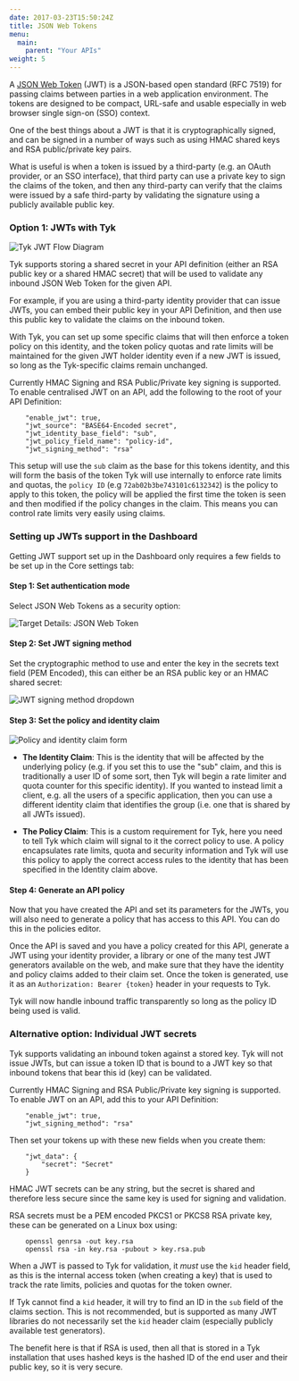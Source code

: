 ```yaml
---
date: 2017-03-23T15:50:24Z
title: JSON Web Tokens
menu:
  main:
    parent: "Your APIs"
weight: 5 
---
```


A [JSON Web Token][1] (JWT) is a JSON-based open standard (RFC 7519) for passing claims between parties in a web application environment. The tokens are designed to be compact, URL-safe and usable especially in web browser single sign-on (SSO) context.

One of the best things about a JWT is that it is cryptographically signed, and can be signed in a number of ways such as using HMAC shared keys and RSA public/private key pairs.

What is useful is when a token is issued by a third-party (e.g. an OAuth provider, or an SSO interface), that third party can use a private key to sign the claims of the token, and then any third-party can verify that the claims were issued by a safe third-party by validating the signature using a publicly available public key.

### Option 1: JWTs with Tyk

![Tyk JWT Flow Diagram][2]

Tyk supports storing a shared secret in your API definition (either an RSA public key or a shared HMAC secret) that will be used to validate any inbound JSON Web Token for the given API.

For example, if you are using a third-party identity provider that can issue JWTs, you can embed their public key in your API Definition, and then use this public key to validate the claims on the inbound token.

With Tyk, you can set up some specific claims that will then enforce a token policy on this identity, and the token policy quotas and rate limits will be maintained for the given JWT holder identity even if a new JWT is issued, so long as the Tyk-specific claims remain unchanged.

Currently HMAC Signing and RSA Public/Private key signing is supported. To enable centralised JWT on an API, add the following to the root of your API Definition:

```{.copyWrapper}
    "enable_jwt": true,
    "jwt_source": "BASE64-Encoded secret",
    "jwt_identity_base_field": "sub",
    "jwt_policy_field_name": "policy-id",
    "jwt_signing_method": "rsa"
```

This setup will use the `sub` claim as the base for this tokens identity, and this will form the basis of the token Tyk will use internally to enforce rate limits and quotas, the `policy ID` (e.g `72ab02b3be743101c6132342`) is the policy to apply to this token, the policy will be applied the first time the token is seen and then modified if the policy changes in the claim. This means you can control rate limits very easily using claims.

### Setting up JWTs support in the Dashboard

Getting JWT support set up in the Dashboard only requires a few fields to be set up in the Core settings tab:

#### Step 1: Set authentication mode

Select JSON Web Tokens as a security option:

![Target Details: JSON Web Token][3]

#### Step 2: Set JWT signing method

Set the cryptographic method to use and enter the key in the secrets text field (PEM Encoded), this can either be an RSA public key or an HMAC shared secret:

![JWT signing method dropdown][4]

#### Step 3: Set the policy and identity claim

![Policy and identity claim form][5]

*   **The Identity Claim**: This is the identity that will be affected by the underlying policy (e.g. if you set this to use the "sub" claim, and this is traditionally a user ID of some sort, then Tyk will begin a rate limiter and quota counter for this specific identity). If you wanted to instead limit a client, e.g. all the users of a specific application, then you can use a different identity claim that identifies the group (i.e. one that is shared by all JWTs issued).

*   **The Policy Claim**: This is a custom requirement for Tyk, here you need to tell Tyk which claim will signal to it the correct policy to use. A policy encapsulates rate limits, quota and security information and Tyk will use this policy to apply the correct access rules to the identity that has been specified in the Identity claim above.

#### Step 4: Generate an API policy

Now that you have created the API and set its parameters for the JWTs, you will also need to generate a policy that has access to this API. You can do this in the policies editor.

Once the API is saved and you have a policy created for this API, generate a JWT using your identity provider, a library or one of the many test JWT generators available on the web, and make sure that they have the identity and policy claims added to their claim set. Once the token is generated, use it as an `Authorization: Bearer {token}` header in your requests to Tyk.

Tyk will now handle inbound traffic transparently so long as the policy ID being used is valid.

### Alternative option: Individual JWT secrets

Tyk supports validating an inbound token against a stored key. Tyk will not issue JWTs, but can issue a token ID that is bound to a JWT key so that inbound tokens that bear this id (key) can be validated.

Currently HMAC Signing and RSA Public/Private key signing is supported. To enable JWT on an API, add this to your API Definition:

```{.copyWrapper}
    "enable_jwt": true,
    "jwt_signing_method": "rsa"
```

Then set your tokens up with these new fields when you create them:

```{.copyWrapper}
    "jwt_data": {
        "secret": "Secret"
    }
```
    

HMAC JWT secrets can be any string, but the secret is shared and therefore less secure since the same key is used for signing and validation.

RSA secrets must be a PEM encoded PKCS1 or PKCS8 RSA private key, these can be generated on a Linux box using:

```{.copyWrapper}
    openssl genrsa -out key.rsa 
    openssl rsa -in key.rsa -pubout > key.rsa.pub
```

When a JWT is passed to Tyk for validation, it *must* use the `kid` header field, as this is the internal access token (when creating a key) that is used to track the rate limits, policies and quotas for the token owner.

If Tyk cannot find a `kid` header, it will try to find an ID in the `sub` field of the claims section. This is not recommended, but is supported as many JWT libraries do not necessarily set the `kid` header claim (especially publicly available test generators).

The benefit here is that if RSA is used, then all that is stored in a Tyk installation that uses hashed keys is the hashed ID of the end user and their public key, so it is very secure.

 [1]: http://jwt.io/introduction/
 [2]: /docs/img/diagrams/jwt.png
 [3]: /docs/img/dashboard/system-management/jsonWToken.png
 [4]: /docs/img/dashboard/system-management/jwtSigningMethod.png
 [5]: /docs/img/dashboard/system-management/jwtClaimForm.png

